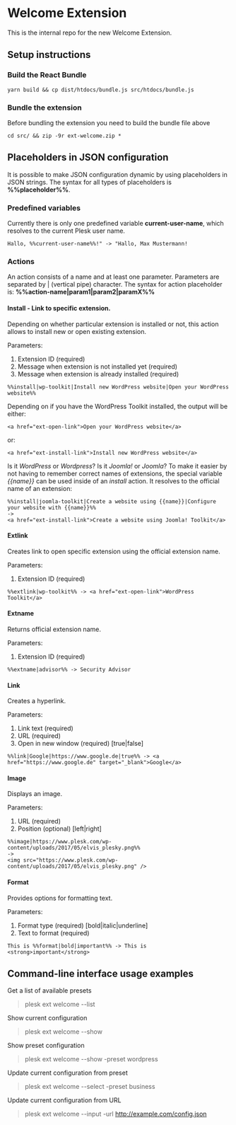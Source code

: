 # Welcome Extension

This is the internal repo for the new Welcome Extension.

## Setup instructions

### Build the React Bundle

```
yarn build && cp dist/htdocs/bundle.js src/htdocs/bundle.js
```

### Bundle the extension

Before bundling the extension you need to build the bundle file above

```
cd src/ && zip -9r ext-welcome.zip *
```

## Placeholders in JSON configuration

It is possible to make JSON configuration dynamic by using placeholders in JSON strings. The syntax for all types of placeholders is **%%placeholder%%**.

### Predefined variables

Currently there is only one predefined variable **current-user-name**, which resolves to the current Plesk user name.

```
Hallo, %%current-user-name%%!" -> "Hallo, Max Mustermann!
```

### Actions

An action consists of a name and at least one parameter. Parameters are separated by | (vertical pipe) character. The syntax for action placeholder is: **%%action-name|param1|param2|paramX%%**

#### Install - Link to specific extension.

Depending on whether particular extension is installed or not, this action allows to install new or open existing extension.

Parameters:
1. Extension ID (required)
2. Message when extension is not installed yet (required)
3. Message when extension is already installed (required)

```
%%install|wp-toolkit|Install new WordPress website|Open your WordPress website%%
```

Depending on if you have the WordPress Toolkit installed, the output will be either:

```
<a href="ext-open-link">Open your WordPress website</a>
```

or:

```
<a href="ext-install-link">Install new WordPress website</a>
```

Is it *WordPress* or *Wordpress*? Is it *Joomla!* or *Joomla*? To make it easier by not having to remember correct names of extensions, the special variable *{{name}}* can be used inside of an *install* action. It resolves to the official name of an extension:

```
%%install|joomla-toolkit|Create a website using {{name}}|Configure your website with {{name}}%%
->
<a href="ext-install-link">Create a website using Joomla! Toolkit</a>
```

#### Extlink

Creates link to open specific extension using the official extension name.

Parameters:
1. Extension ID (required)

```
%%extlink|wp-toolkit%% -> <a href="ext-open-link">WordPress Toolkit</a>
```

#### Extname

Returns official extension name.

Parameters:
1. Extension ID (required)

```
%%extname|advisor%% -> Security Advisor
```

#### Link

Creates a hyperlink.

Parameters:
1. Link text (required)
2. URL (required)
3. Open in new window (required) [true|false]

```
%%link|Google|https://www.google.de|true%% -> <a href="https://www.google.de" target="_blank">Google</a>
```

#### Image

Displays an image.

Parameters:
1. URL (required)
2. Position (optional) [left|right]

```
%%image|https://www.plesk.com/wp-content/uploads/2017/05/elvis_plesky.png%%
->
<img src="https://www.plesk.com/wp-content/uploads/2017/05/elvis_plesky.png" />
```

#### Format

Provides options for formatting text.

Parameters:
1. Format type (required) [bold|italic|underline]
2. Text to format (required)

```
This is %%format|bold|important%% -> This is <strong>important</strong>
```

## Command-line interface usage examples

Get a list of available presets
> plesk ext welcome --list

Show current configuration
> plesk ext welcome --show

Show preset configuration
> plesk ext welcome --show -preset wordpress

Update current configuration from preset
> plesk ext welcome --select -preset business

Update current configuration from URL
> plesk ext welcome --input -url http://example.com/config.json

